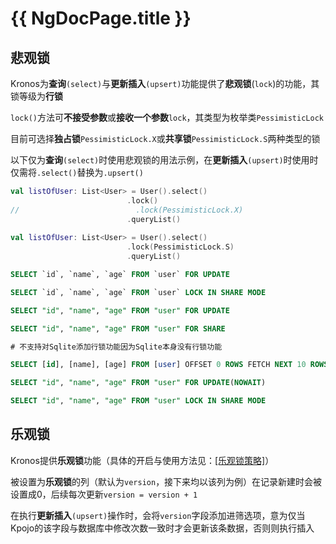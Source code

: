 # {{ NgDocPage.title }}

## 悲观锁

Kronos为**查询**`(select)`与**更新插入**`(upsert)`功能提供了**悲观锁**(`lock`)的功能，其锁等级为**行锁**

`lock()`方法可**不接受参数**或**接收一个参数**`lock`，其类型为枚举类`PessimisticLock`

目前可选择**独占锁**`PessimisticLock.X`或**共享锁**`PessimisticLock.S`两种类型的锁

以下仅为**查询**`(select)`时使用悲观锁的用法示例，在**更新插入**`(upsert)`时使用时仅需将`.select()`替换为`.upsert()`
```kotlin group="Case 1" name="kotlin" icon="kotlin" 
val listOfUser: List<User> = User().select()
                          .lock()
//                          .lock(PessimisticLock.X)
                          .queryList()
                          
val listOfUser: List<User> = User().select()
                          .lock(PessimisticLock.S)
                          .queryList()
```

```sql group="Case 1" name="Mysql" icon="mysql"
SELECT `id`, `name`, `age` FROM `user` FOR UPDATE

SELECT `id`, `name`, `age` FROM `user` LOCK IN SHARE MODE
```

```sql group="Case 1" name="PostgreSQL" icon="postgres"
SELECT "id", "name", "age" FROM "user" FOR UPDATE

SELECT "id", "name", "age" FROM "user" FOR SHARE
```

```sql group="Case 1" name="SQLite" icon="sqlite"
# 不支持对Sqlite添加行锁功能因为Sqlite本身没有行锁功能
```

```sql group="Case 1" name="SQLServer" icon="sqlserver"
SELECT [id], [name], [age] FROM [user] OFFSET 0 ROWS FETCH NEXT 10 ROWS ONLY ROWLOCK
```

```sql group="Case 1" name="Oracle" icon="oracle"
SELECT "id", "name", "age" FROM "user" FOR UPDATE(NOWAIT)

SELECT "id", "name", "age" FROM "user" LOCK IN SHARE MODE
```

## 乐观锁

Kronos提供**乐观锁**功能（具体的开启与使用方法见：<a href="/documentation/zh-CN/class-definition/table-class-definition#乐观锁策略">[乐观锁策略]</a>）

被设置为**乐观锁**的列（默认为`version`，接下来均以该列为例）在记录新建时会被设置成0，后续每次更新`version = version + 1`

在执行**更新插入**`(upsert)`操作时，会将`version`字段添加进筛选项，意为仅当Kpojo的该字段与数据库中修改次数一致时才会更新该条数据，否则则执行插入


